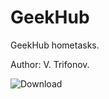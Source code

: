 # GeekHub
GeekHub hometasks.

Author: V. Trifonov.

![Download](https://dl.dropboxusercontent.com/s/gpvnydbgpw5dn4d/qr_code.png "QR-code")
